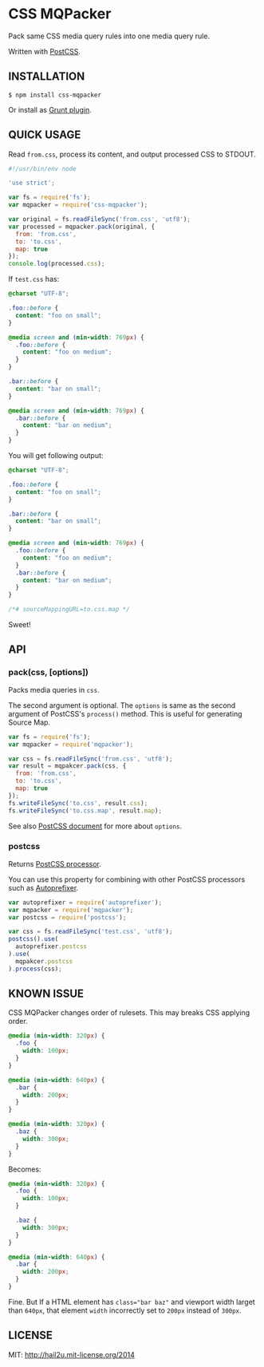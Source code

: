 CSS MQPacker
============

Pack same CSS media query rules into one media query rule.

Written with [PostCSS][1].


INSTALLATION
------------

    $ npm install css-mqpacker

Or install as [Grunt plugin][2].


QUICK USAGE
-----------

Read `from.css`, process its content, and output processed CSS to STDOUT.

```js
#!/usr/bin/env node

'use strict';

var fs = require('fs');
var mqpacker = require('css-mqpacker');

var original = fs.readFileSync('from.css', 'utf8');
var processed = mqpacker.pack(original, {
  from: 'from.css',
  to: 'to.css',
  map: true
});
console.log(processed.css);
```

If `test.css` has:

```css
@charset "UTF-8";

.foo::before {
  content: "foo on small";
}

@media screen and (min-width: 769px) {
  .foo::before {
    content: "foo on medium";
  }
}

.bar::before {
  content: "bar on small";
}

@media screen and (min-width: 769px) {
  .bar::before {
    content: "bar on medium";
  }
}
```

You will get following output:

```css
@charset "UTF-8";

.foo::before {
  content: "foo on small";
}

.bar::before {
  content: "bar on small";
}

@media screen and (min-width: 769px) {
  .foo::before {
    content: "foo on medium";
  }
  .bar::before {
    content: "bar on medium";
  }
}

/*# sourceMappingURL=to.css.map */
```

Sweet!


API
---

### pack(css, [options])

Packs media queries in `css`.

The second argument is optional. The `options` is same as the second argument of
PostCSS's `process()` method. This is useful for generating Source Map.

```javascript
var fs = require('fs');
var mqpacker = require('mqpacker');

var css = fs.readFileSync('from.css', 'utf8');
var result = mqpakcer.pack(css, {
  from: 'from.css',
  to: 'to.css',
  map: true
});
fs.writeFileSync('to.css', result.css);
fs.writeFileSync('to.css.map', result.map);
```

See also [PostCSS document][3] for more about `options`.


### postcss

Returns [PostCSS processor][4].

You can use this property for combining with other PostCSS processors such as
[Autoprefixer][5].

```javascript
var autoprefixer = require('autoprefixer');
var mqpacker = require('mqpacker');
var postcss = require('postcss');

var css = fs.readFileSync('test.css', 'utf8');
postcss().use(
  autoprefixer.postcss
).use(
  mqpakcer.postcss
).process(css);
```


KNOWN ISSUE
-----------

CSS MQPacker changes order of rulesets. This may breaks CSS applying order.

```css
@media (min-width: 320px) {
  .foo {
    width: 100px;
  }
}

@media (min-width: 640px) {
  .bar {
    width: 200px;
  }
}

@media (min-width: 320px) {
  .baz {
    width: 300px;
  }
}
```

Becomes:

```css
@media (min-width: 320px) {
  .foo {
    width: 100px;
  }

  .baz {
    width: 300px;
  }
}

@media (min-width: 640px) {
  .bar {
    width: 200px;
  }
}
```

Fine. But If a HTML element has `class="bar baz"` and viewport width larget than
`640px`, that element `width` incorrectly set to `200px` instead of `300px`.


LICENSE
-------

MIT: http://hail2u.mit-license.org/2014


[1]: https://github.com/ai/postcss
[2]: https://github.com/hail2u/grunt-css-mqpacker
[3]: https://github.com/ai/postcss#source-map-1
[4]: https://github.com/ai/postcss#processor
[5]: https://github.com/ai/autoprefixer
